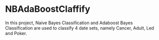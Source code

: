 NBAdaBoostClaffify
==================
In this project, Naive Bayes Classification and Adaboost Bayes Classification are used to classify 4 date sets, namely Cancer, Adult, Led and Poker.
